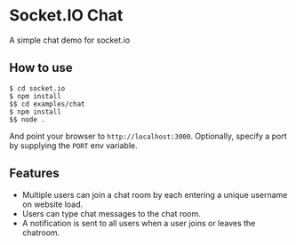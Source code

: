 
# Socket.IO Chat

A simple chat demo for socket.io

## How to use

```
$ cd socket.io
$ npm install
$$ cd examples/chat
$ npm install
$$ node .
```

And point your browser to `http://localhost:3000`. Optionally, specify
a port by supplying the `PORT` env variable.

## Features

- Multiple users can join a chat room by each entering a unique username
on website load.
- Users can type chat messages to the chat room.
- A notification is sent to all users when a user joins or leaves
the chatroom.
